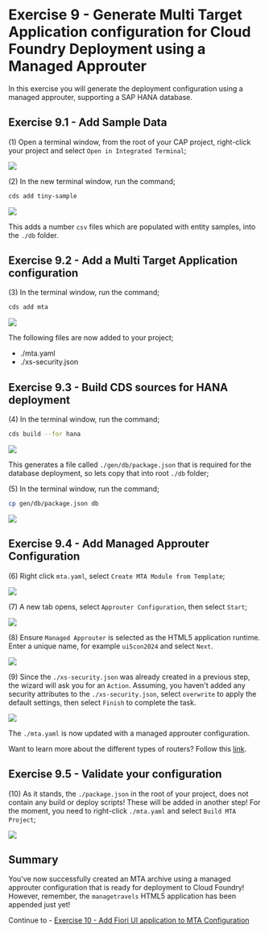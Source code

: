 
# Exercise 9 - Generate Multi Target Application configuration for Cloud Foundry Deployment using a Managed Approuter

In this exercise you will generate the deployment configuration using a managed approuter, supporting a SAP HANA database.

## Exercise 9.1 - Add Sample Data

(1) Open a terminal window, from the root of your CAP project, right-click your project and select `Open in Integrated Terminal`;

![](./images/image1.png)

(2) In the new terminal window, run the command;

```bash
cds add tiny-sample
```

![](./images/image2.png)

This adds a number `csv` files which are populated with entity samples, into the `./db` folder.

## Exercise 9.2 - Add a Multi Target Application configuration

(3) In the terminal window,  run the command;

```bash
cds add mta
```

![](./images/image3.png)

The following files are now added to your project;

* ./mta.yaml
* ./xs-security.json

## Exercise 9.3 - Build CDS sources for HANA deployment

(4) In the terminal window, run the command;

```bash
cds build --for hana
```

![](./images/image4.png)

This generates a file called `./gen/db/package.json` that is required for the database deployment, so lets copy that into root `./db` folder;

(5) In the terminal window,  run the command;

```bash
cp gen/db/package.json db
```

![](./images/image5.png)

## Exercise 9.4 - Add Managed Approuter Configuration

(6) Right click `mta.yaml`, select `Create MTA Module from Template`;

![](./images/image6.png)

(7) A new tab opens, select `Approuter Configuration`, then select `Start`;

![](./images/image7.png)

(8) Ensure `Managed Approuter` is selected as the HTML5 application runtime. Enter a unique name, for example `ui5con2024` and select `Next`.

![](./images/image8.png)

(9) Since the `./xs-security.json` was already created in a previous step, the wizard will ask you for an `Action`. Assuming, you haven't added any security attributes to the `./xs-security.json`, select `overwrite` to apply the default settings, then select `Finish` to complete the task.

![](./images/image9.png)

The `./mta.yaml` is now updated with a managed approuter configuration.

Want to learn more about the different types of routers? Follow this [link](https://help.sap.com/docs/btp/sap-business-technology-platform/managed-application-router).

## Exercise 9.5 - Validate your configuration

(10) As it stands, the `./package.json` in the root of your project, does not contain any build or deploy scripts! These will be added in another step! For the moment, you need to right-click `./mta.yaml` and select `Build MTA Project`;

![](./images/image10.png)

## Summary

You've now successfully created an MTA archive using a managed approuter configuration that is ready for deployment to Cloud Foundry! However, remember, the `managetravels` HTML5 application has been appended just yet!

Continue to - [Exercise 10 - Add Fiori UI application to MTA Configuration](../ex10/README.md)

